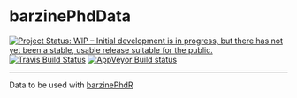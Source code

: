 # barzinePhdData 

[![Project Status: WIP – Initial development is in progress, but there has not yet been a stable, usable release suitable for the public.](https://www.repostatus.org/badges/latest/wip.svg)](https://www.repostatus.org/#wip) 
[![Travis Build Status](https://travis-ci.com/barzine/barzinePhdData.svg?branch=master)](https://travis-ci.com/barzine/barzinePhdData)
[![AppVeyor Build status](https://ci.appveyor.com/api/projects/status/08u1g2e4jhlw3i9h?svg=true)](https://ci.appveyor.com/project/barzine/barzinephddata)


---
Data to be used with [barzinePhdR](https://github.com/barzine/barzinePhdR)


